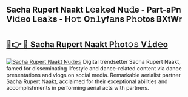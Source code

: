 ## Sacha Rupert Naakt L𝚎a𝚔ed N𝚞𝚍e - Part-aPn Vi𝚍𝚎o L𝚎a𝚔s - H𝚘𝚝 O𝚗𝚕yf𝚊ns P𝚑𝚘tos BXtWr

# <h2><a href="http://kf24j6.oniu.top/?m=Sacha+Rupert+Naakt">🔗👉 🔴 Sacha Rupert Naakt P𝚑ot𝚘𝚜 V𝚒d𝚎o</a></h2>

[![Sacha Rupert Naakt Nu𝚍e𝚜](https://i.imgur.com/0qMVB7G.gif)](http://kf24j6.oniu.top/?m=Sacha+Rupert+Naakt)
Digital trendsetter Sacha Rupert Naakt, famed for disseminating lifestyle and dance-related content via dance presentations and vlogs on social media. Remarkable aerialist partner Sacha Rupert Naakt, acclaimed for their exceptional abilities and accomplishments in performing aerial acts with partners.  
